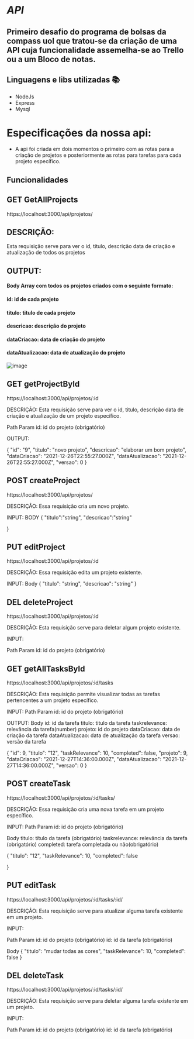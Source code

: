 # **_API_** 

## Primeiro desafio do programa de bolsas da compass uol que tratou-se da criação de uma API cuja funcionalidade assemelha-se ao Trello ou a um Bloco de notas.

## Linguagens e libs utilizadas :books:
- NodeJs
- Express
- Mysql

# Especificações da nossa api:
- A api foi criada em dois momentos o primeiro com as rotas para a criação de projetos e posteriormente as rotas para tarefas para cada projeto específico.
## Funcionalidades


## GET GetAllProjects

https://localhost:3000/api/projetos/

## DESCRIÇÃO:
Esta requisição serve para ver o id, titulo, descrição data de criação e atualização de todos os projetos

## OUTPUT:
#### Body Array com todos os projetos criados com o seguinte formato:
#### id: id de cada projeto
#### titulo: titulo de cada projeto
#### descricao: descrição do projeto
#### dataCriacao: data de criação do projeto
#### dataAtualizacao: data de atualização do projeto

 ![image](https://user-images.githubusercontent.com/83101467/147501323-5e14ec0e-1dd6-4cff-9608-172e7ac1fe38.png)


## GET getProjectById

https://localhost:3000/api/projetos/:id

DESCRIÇÃO:
Esta requisição serve para ver o id, titulo, descrição data de criação e atualização de um projeto específico.

Path Param
id: id do projeto (obrigatório)

OUTPUT:

{
    "id": "9",
    "titulo": "novo projeto",
    "descricao": "elaborar um bom projeto",
    "dataCriacao": "2021-12-26T22:55:27.000Z",
    "dataAtualizacao": "2021-12-26T22:55:27.000Z",
    "versao": 0
}

## POST createProject

https://localhost:3000/api/projetos/

DESCRIÇÃO:
Essa requisição cria um novo projeto.

INPUT:
BODY 
{
    "titulo":"string",
    "descricao":"string"
    
}

## PUT editProject

https://localhost:3000/api/projetos/:id

DESCRIÇÃO:
Essa requisição edita um projeto existente.

INPUT:
Body
{
    "titulo": "string",
    "descricao": "string"
}

## DEL deleteProject

https://localhost:3000/api/projetos/:id

DESCRIÇÃO:
Esta requisição serve para deletar algum projeto existente.

INPUT:

Path Param
id: id do projeto (obrigatório)

## GET getAllTasksById

https://localhost:3000/api/projetos/:id/tasks

DESCRIÇÃO:
Esta requisição permite visualizar todas as tarefas pertencentes a um projeto específico.

INPUT:
Path Param
id: id do projeto (obrigatório)

OUTPUT:
Body
id: id da tarefa
titulo: titulo da tarefa
taskrelevance: relevância da tarefa(number)
projeto: id do projeto
dataCriacao: data de criação da tarefa
dataAtualizacao: data de atualização da tarefa
versao: versão da tarefa

 {
        "id": 9,
        "titulo": "12",
        "taskRelevance": 10,
        "completed": false,
        "projeto": 9,
        "dataCriacao": "2021-12-27T14:36:00.000Z",
        "dataAtualizacao": "2021-12-27T14:36:00.000Z",
        "versao": 0
    }

## POST createTask

https://localhost:3000/api/projetos/:id/tasks/

DESCRIÇÃO:
Essa requisição cria uma nova tarefa em um projeto específico.

INPUT:
Path Param
id: id do projeto (obrigatório)

Body
titulo: título da tarefa (obrigatório)
taskrelevance: relevância da tarefa (obrigatório)
completed: tarefa completada ou não(obrigatório)

{
    "titulo": "12",
    "taskRelevance": 10,
    "completed": false
    
}

## PUT editTask
https://localhost:3000/api/projetos/:id/tasks/:id/

DESCRIÇÃO:
Esta requisição serve para atualizar alguma tarefa existente em um projeto.

INPUT:

Path Param
id: id do projeto (obrigatório)
id: id da tarefa (obrigatório)

Body
{
    "titulo": "mudar todas as cores",
    "taskRelevance": 10,
    "completed": false
}

## DEL deleteTask
https://localhost:3000/api/projetos/:id/tasks/:id/

DESCRIÇÃO:
Esta requisição serve para deletar alguma tarefa existente em um projeto.

INPUT:

Path Param
id: id do projeto (obrigatório)
id: id da tarefa (obrigatório)
